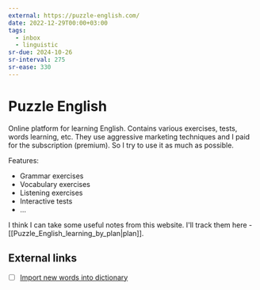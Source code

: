```yaml
---
external: https://puzzle-english.com/
date: 2022-12-29T00:00+03:00
tags:
  - inbox
  - linguistic
sr-due: 2024-10-26
sr-interval: 275
sr-ease: 330
---
```


# Puzzle English

Online platform for learning English. Contains various exercises, tests, words
learning, etc. They use aggressive marketing techniques and I paid for the
subscription (premium). So I try to use it as much as possible.

Features:

- Grammar exercises
- Vocabulary exercises
- Listening exercises
- Interactive tests
- ...

I think I can take some useful notes from this website. I'll track them here -
[[Puzzle_English_learning_by_plan|plan]].

## External links

- [ ] [Import new words into dictionary](https://puzzle-english.com/change-my-dictionary/import)
